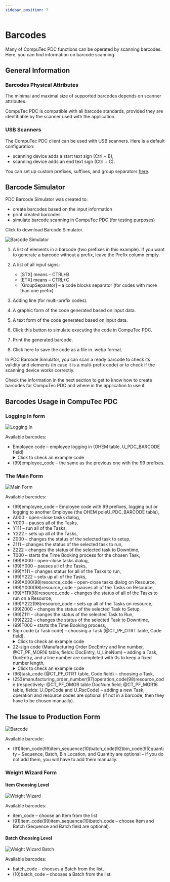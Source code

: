 ```yaml
---
sidebar_position: 7
---
```


# Barcodes

Many of CompuTec PDC functions can be operated by scanning barcodes. Here, you can find information on barcode scanning.

## General Information

### Barcodes Physical Attributes

The minimal and maximal size of supported barcodes depends on scanner attributes.

CompuTec PDC is compatible with all barcode standards, provided they are identifiable by the scanner used with the application.

### USB Scanners

The CompuTec PDC client can be used with USB scanners. Here is a default configuration:

- scanning device adds a start text sign (Ctrl + B),
- scanning device adds an end text sign (Ctrl + C).

You can set up custom prefixes, suffixes, and group separators [here](./setting-up-the-application/overview.md#ct-labels-settings).

## Barcode Simulator

PDC Barcode Simulator was created to:

- create barcodes based on the input information
- print created barcodes
- simulate barcode scanning in CompuTec PDC (for testing purposes)

Click to download Barcode Simulator.<!--TODO: Link -->

![Barcode Simulator](./media/barcodes/barcode-simulator.webp)

1. A list of elements in a barcode (two prefixes in this example). If you want to generate a barcode without a prefix, leave the Prefix column empty.
2. A list of all input signs:

    - \[STX\] means – CTRL+B
    - \[ETX\] means – CTRL+C
    - \[GroupSeparator\] – a code blocks separator (for codes with more than one prefix)
3. Adding line (for multi-prefix codes).
4. A graphic form of the code generated based on input data.
5. A text form of the code generated based on input data.
6. Click this button to simulate executing the code in CompuTec PDC.
7. Print the generated barcode.
8. Click here to save the code as a file in .webp format.

In PDC Barcode Simulator, you can scan a ready barcode to check its validity and elements (in case it is a multi-prefix code) or to check if the scanning device works correctly.

Check the information in the next section to get to know how to create barcodes for CompuTec PDC and where in the application to use it.

## Barcodes Usage in CompuTec PDC

### Logging in form

![Logging In](./media/barcodes/pdc-logging-in.webp)

Available barcodes:

- Employee code – employee logging in (OHEM table, U_PDC_BARCODE field)
    <details>
        <summary>Click to check an example code</summary>
        <table>
            <thead>
                <tr>
                    <th>Barcode</th>
                    <th rowspan="2">Represents</th>
                </tr>
                <tr>
                    <th>Employee code (OHEM → U_PDC_BARCODE)</th>
                </tr>
            </thead>
            <tbody>
                <tr>
                    <td>1234</td>
                    <td>Employee with code 1234</td>
                </tr>
            </tbody>
        </table>
    </details>
- (99)employee_code – the same as the previous one with the 99 prefixes.

### The Main Form

![Main Form](./media/barcodes/pdc-main-form.webp)

Available barcodes:

- (99)employee_code – Employee code with 99 prefixes, logging out or logging to another Employee (the OHEM poleU_PDC_BARCODE table),
- A000 - open-close tasks dialog,
- Y000 – pauses all of the Tasks,
- Y111 – run all of the Tasks,
- Y222 – sets up all of the Tasks,
- Z000 – changes the status of the selected task to setup,
- Z111 – changes the status of the selected task to run,
- Z222 – changes the status of the selected task to Downtime,
- T000 – starts the Time Booking process for the chosen Task,
- (99)A000 - open-close tasks dialog,
- (99)Y000 – pauses all of the Tasks,
- (99)Y111 – changes status for all of the Tasks to run,
- (99)Y222 – sets up all of the Tasks,
- (99)A000(98)resource_code - open-close tasks dialog on Resource,
- (99)Y000(98)resource_code – pauses all of the Tasks on Resource,
- (99)Y111(98)resource_code – changes the status of all of the Tasks to run on a Resource,
- (99)Y222(98)resource_code – sets up all of the Tasks on resource,
- (99)Z000 – changes the status of the selected Task to Setup,
- (99)Z111 – changes the status of the selected Task to Run,
- (99)Z222 – changes the status of the selected Task to Downtime,
- (99)T000 – starts the Time Booking process,
- Sign code (a Task code) – choosing a Task (@CT_PF_OTRT table, Code field),
    <details>
        <summary>Click to check an example code</summary>
        <table>
            <thead>
                <tr>
                    <th rowspan="2"></th>
                    <th>Barcode</th>
                    <th rowspan="2">Represents</th>
                </tr>
                <tr>
                    <th>Tile code (@CT_PF_OTRT→ Code)</th>
                </tr>
            </thead>
            <tbody>
                <tr>
                    <td>SQL Example</td>
                    <td>00000000000000000000000000001H</td>
                    <td>Tile with code 00000000000000000000000000001H</td>
                </tr>
                <tr>
                    <td>HANA Example</td>
                    <td>0000000001H</td>
                    <td>Tile with code 0000000001H</td>
                </tr>
            </tbody>
        </table>
    </details>
- 22-sign code (Manufacturing Order DocEntry and line number, @CT_PF_MOR16 table, fields: DocEntry, U_LineNum) – adding a Task, DocEntry, and a line number are completed with 0s to keep a fixed number length,
    <details>
        <summary>Click to check an example code</summary>
        <table>
            <thead>
                <tr>
                    <th colspan="2">Barcode</th>
                    <th rowspan="2">Represents</th>
                </tr>
                <tr>
                    <th>Manufacturing Order Document Doc Entry(11 characters)</th>
                    <th>Line number (11 characters)</th>
                </tr>
            </thead>
            <tbody>
                <tr>
                    <td>00000001234</td>
                    <td>00000000005</td>
                    <td rowspan="2">MOR doc entry 1234 and line number 5</td>
                </tr>
                <tr>
                    <td colspan="2">0000000123400000000005</td>
                </tr>
            </tbody>
        </table>
    </details>
- (96)task_code (@CT_PF_OTRT table, Code field) – choosing a Task,
- (253)manufacturing_order_number(97)operation_code(98)resource_code (respectively: @CT_PF_OMOR table DocNum field; @CT_PF_MOR16 table, fields: U_OprCode and U_RscCode) – adding a new Task; operation and resource codes are optional (if not in a barcode, then they have to be chosen manually).

## The Issue to Production Form

![Barcode](./media/barcodes/barcode.webp)

Available barcode:

- (91)Item_code(99)item_sequence(10)batch_code(92)bin_code(95)quantity – Sequence, Batch, Bin Location, and Quantity are optional – if you do not add them, you will have to add them manually.

### Weight Wizard Form

#### Item Choosing Level

![Weight Wizard](./media/barcodes/weight-wizard.webp)

Available barcodes:

- item_code – choose an Item from the list
- (91)item_code(99)item_sequence(10)batch_code – choose Item and Batch (Sequence and Batch field are optional).

#### Batch Choosing Level

![Weight Wizard Batch](./media/barcodes/weight-wizard-batch.webp)

Available barcodes:

- batch_code – chooses a Batch from the list,
- (10)batch_code – chooses a Batch from the list.
